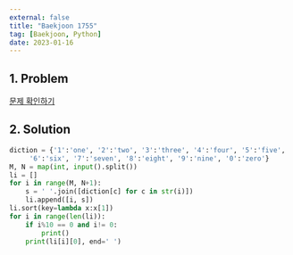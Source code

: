 ```yaml
---
external: false
title: "Baekjoon 1755"
tag: [Baekjoon, Python]
date: 2023-01-16
---
```


## 1. Problem

[문제 확인하기](https://www.acmicpc.net/problem/1755)

## 2. Solution

```python
diction = {'1':'one', '2':'two', '3':'three', '4':'four', '5':'five', 
     '6':'six', '7':'seven', '8':'eight', '9':'nine', '0':'zero'}
M, N = map(int, input().split())
li = []
for i in range(M, N+1):
    s = ' '.join([diction[c] for c in str(i)])
    li.append([i, s])
li.sort(key=lambda x:x[1])
for i in range(len(li)):
    if i%10 == 0 and i!= 0:
        print()
    print(li[i][0], end=' ')
```
